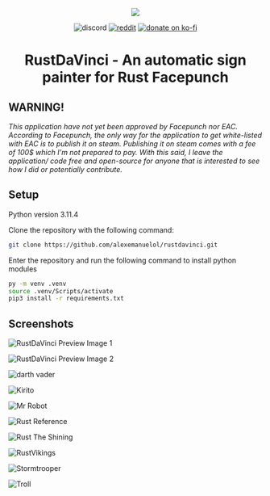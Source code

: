 <p align="center">
<img src="images/RustDaVinci-logo-2.png"></a>
</p>

<p align="center">
<a><img src="https://img.shields.io/badge/Discord-Alexemanuelol%238259-%237289DA?style=flat&logo=discord" alt="discord"/></a>
<a href="https://www.reddit.com/user/Alexemanuelol"><img src="https://img.shields.io/badge/Reddit-Alexemanuelol-FF4500?style=flat&logo=reddit" alt="reddit"/></a>
<a href="https://ko-fi.com/alexemanuelol"><img src="https://img.shields.io/badge/Donate%20a%20Coffee-alexemanuelol-yellow?style=flat&logo=buy-me-a-coffee" alt="donate on ko-fi"/></a>

<h1 align="center">RustDaVinci - An automatic sign painter for Rust Facepunch</h1>
</p>

## **WARNING!**
*This application have not yet been approved by Facepunch nor EAC. According to Facepunch, the only way for the application to get white-listed with EAC is to publish it on steam. Publishing it on steam comes with a fee of 100$ which I'm not prepared to pay. With this said, I leave the application/ code free and open-source for anyone that is interested to see how I did or potentially contribute.*


## Setup
Python version 3.11.4

Clone the repository with the following command:

``` bash
git clone https://github.com/alexemanuelol/rustdavinci.git
```

Enter the repository and run the following command to install python modules

``` bash
py -m venv .venv
source .venv/Scripts/activate
pip3 install -r requirements.txt
```


## Screenshots

![RustDaVinci Preview Image 1](images/RustDaVinci-Preview-1.png)

![RustDaVinci Preview Image 2](images/RustDaVinci-Preview-2.png)

![darth vader](screenshots/darthvader.jpg)

![Kirito](screenshots/Kirito.jpg)

![Mr Robot](screenshots/MrRobot.jpg)

![Rust Reference](screenshots/RustReference.jpg)

![Rust The Shining](screenshots/RustTheShining.jpg)

![RustVikings](screenshots/RustVikings.jpg)

![Stormtrooper](screenshots/Stormtrooper.jpg)

![Troll](screenshots/Troll.jpg)
